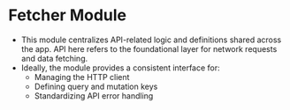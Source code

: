 # Fetcher Module

- This module centralizes API-related logic and definitions shared across the app. API here refers to the foundational layer for network requests and data fetching.
- Ideally, the module provides a consistent interface for:
  - Managing the HTTP client
  - Defining query and mutation keys
  - Standardizing API error handling
